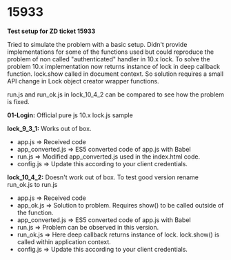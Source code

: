 # 15933

<b> Test setup for ZD ticket 15933</b> 

Tried to simulate the problem with a basic setup. Didn't provide implementations for some of the functions used but 
could reproduce the problem of non called "authenticated" handler in 10.x lock. To solve the problem 10.x implementation
now returns instance of lock in deep callback function. lock.show called in document context. So solution
requires a small API change in Lock object creator wrapper functions.

run.js and run_ok.js in lock_10_4_2 can be compared to see how the problem is fixed.


<b>01-Login:</b> Official pure js 10.x lock.js sample

<b>lock_9_3_1:</b>  Works out of box. 

* app.js => Received code
* app_converted.js => ES5 converted code of app.js with Babel
* run.js => Modified app_converted.js used in the index.html code.
* config.js => Update this according to your client credentials.            

<b>lock_10_4_2:</b>  Doesn't work out of box. To test good version rename run_ok.js to run.js

* app.js => Received code
* app_ok.js => Solution to problem. Requires show() to be called outside of the function. 
* app_converted.js => ES5 converted code of app.js with Babel
* run.js => Problem can be observed in this version.
* run_ok.js => Here deep callback returns instance of lock. lock.show() is called within application context.
* config.js => Update this according to your client credentials.                 
